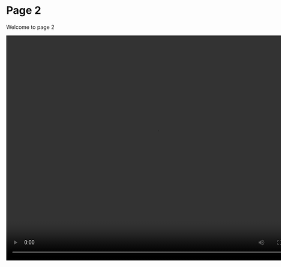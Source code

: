 # Page 2

Welcome to page 2

<video width="800" height="600" controls>
  <source src="ai-test.mp4" type="video/mp4">
</video>

